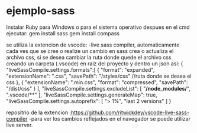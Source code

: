 # ejemplo-sass
Instalar Ruby para Windows o para el sistema operativo
despues en el cmd ejecutar:
gem install sass
gem install compass


se utiliza la extencion de vscode:
-live sass compiler, automaticamente cada ves que se cree o realize un cambio en sass crea o actualiza el archivo css,
  	    	     si se desea cambiar la ruta donde quede el archivo css creando un carpeta (.vscode) en raiz del
	             proyecto y dentro un json asi:
{
"liveSassCompile.settings.formats":[
       {
           "format": "expanded",
           "extensionName": ".css",
           "savePath": "/styles/css" //ruta donde se desea el css
       },
       {
           "extensionName": ".min.css",
           "format": "compressed",
           "savePath": "/dist/css"
       }
   ],
   "liveSassCompile.settings.excludeList": [
      "**/node_modules/**",
      ".vscode/**"
   ],
   "liveSassCompile.settings.generateMap": true,
   "liveSassCompile.settings.autoprefix": [
       "> 1%",
       "last 2 versions"
   ]
}



repositrio de la extencion :https://github.com/ritwickdey/vscode-live-sass-compiler
-para ver los cambios reflejados en el navegador se puede utilizar live server.
